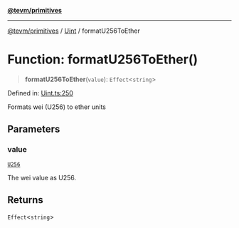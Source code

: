 [**@tevm/primitives**](../../../README.md)

***

[@tevm/primitives](../../../globals.md) / [Uint](../README.md) / formatU256ToEther

# Function: formatU256ToEther()

> **formatU256ToEther**(`value`): `Effect`\<`string`\>

Defined in: [Uint.ts:250](https://github.com/evmts/tevm-monorepo/blob/main/packages/primitives/src/Uint.ts#L250)

Formats wei (U256) to ether units

## Parameters

### value

[`U256`](../type-aliases/U256.md)

The wei value as U256.

## Returns

`Effect`\<`string`\>
